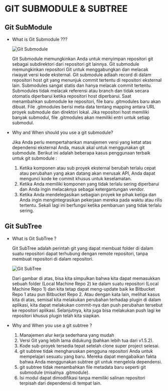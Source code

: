 # GIT SUBMODULE & SUBTREE
## Git SubModule

- What is Git Submodule ???
  
  ![Git Submodule][SubModule]  

  Git Submodule memungkinkan Anda untuk menyimpan repositori git sebagai subdirektori dari repositori git lainnya. Git submodule memungkinkan repositori Git untuk menggabungkan dan melacak riwayat versi kode eksternal.
  Git submodule adlaah record di dalam repositori host git yang menunjuk commit tertentu di repositori eksternal lain. Submodules sangat statis dan hanya melacak commit tertentu. Submodules tidak melacak referensi atau branch dan tidak secara otomatis diperbarui ketika repositori host diperbarui. Saat menambahkan submodule ke repositori, file baru .gitmodules baru akan dibuat. File .gitmodules berisi meta data tentang mapping antara URL proyek submodule dan direktori lokal. Jika repositori host memiliki banyak submodul, file .gitmodules akan memiliki entri untuk setiap submodul.

- Why and When should you use a git submodule?
  
  Jika Anda perlu mempertahankan manajemen versi yang ketat atas dependensi eksternal Anda, masuk akal untuk menggunakan git submodule. Berikut ini adalah beberapa kasus penggunaan terbaik untuk git submodule :
  1. Ketika komponen atau sub proyek eksternal berubah terlalu cepat atau perubahan yang akan datang akan merusak API, Anda dapat mengunci kode ke commit khusus untuk keselamatan.
  2. Ketika Anda memiliki komponen yang tidak terlalu sering diperbarui dan Anda ingin melacaknya sebagai ketergantungan vendor.
  3. Ketika Anda mendelegasikan sebagian proyek ke pihak ketiga dan Anda ingin mengintegrasikan pekerjaan mereka pada waktu atau rilis tertentu. Sekali lagi ini berfungsi ketika pembaruan yang tidak terlalu sering.

## Git SubTree
- What is Git SubTree ?
  
  Git SubTree adalah perintah git yang dapat membuat folder di dalam suatu repositori dapat terhubung dengan remote repositori, tanpa membuat repositori di dalam repositori. 

  ![Git SubTree][SubTree]

  Dari gambar di atas, bisa kita simpulkan bahwa kita dapat memasukkan sebuah folder (Local Machine Repo 2) ke dalam suatu repositori (Local Machine Repo 1) dan kita tetap dapat meng-update baik ke Bitbucket Repo 1 atau pun Bitbucket Repo 2. Atau dengan kata lain, melihat kasus kita di atas, semisal kita melakukan perubahan terhadap plugin di dalam aplikasi, kita dapat melakukan commit-nya dan push perubahan tersebut ke repositori aplikasi. Selanjutnya, kita juga bisa melakukan push lagi ke repositori khusus plugin telah kita siapkan.
  
- Why and When you use a git subtree ?
  1. Manajemen alur kerja sederhana yang mudah
  2. Versi Git yang lebih lama didukung (bahkan lebih tua dari v1.5.2).
  3. Kode sub-proyek tersedia tepat setelah clone super project selesai.
  4. git subtree tidak mengharuskan pengguna repositori Anda untuk mempelajari sesuatu yang baru. Mereka dapat mengabaikan fakta bahwa Anda menggunakan subtree git untuk mengelola dependensi.
  5. git subtree tidak menambahkan file metadata baru seperti git submodule (misalnya .gitmodule).
  6. Isi modul dapat dimodifikasi tanpa memiliki salinan repositori terpisah dari dependensi di tempat lain.

[SubModule]: https://ardupilot.org/dev/_images/git-submodules.png
[SUbTree]: https://refactory.id/storage/post/32.jpg
  
  
